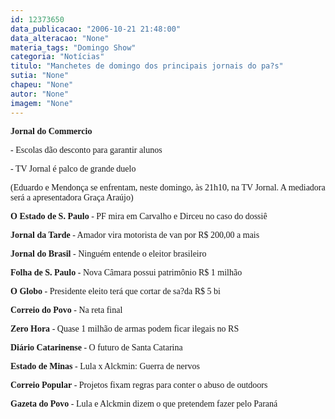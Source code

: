 ```yaml
---
id: 12373650
data_publicacao: "2006-10-21 21:48:00"
data_alteracao: "None"
materia_tags: "Domingo Show"
categoria: "Notícias"
titulo: "Manchetes de domingo dos principais jornais do pa?s"
sutia: "None"
chapeu: "None"
autor: "None"
imagem: "None"
---
```

<p><P><FONT face=Verdana><STRONG>Jornal do Commercio</STRONG> </FONT></P></p>
<p><P><FONT face=Verdana>- Escolas dão desconto para garantir alunos</FONT></P></p>
<p><P><FONT face=Verdana>- TV Jornal é palco de grande duelo </FONT></P></p>
<p><P><FONT face=Verdana>(Eduardo e Mendonça se enfrentam, neste domingo, às 21h10, na TV Jornal. A mediadora será a apresentadora Graça Araújo)</FONT></P></p>
<p><P><FONT face=Verdana><STRONG>O Estado de S. Paulo</STRONG> - PF mira em Carvalho e Dirceu no caso do dossiê</FONT></P></p>
<p><P><FONT face=Verdana><STRONG>Jornal da Tarde</STRONG> - Amador vira motorista de van por R$ 200,00 a mais</FONT></P></p>
<p><P><FONT face=Verdana><STRONG>Jornal do Brasil</STRONG> - Ninguém entende o eleitor brasileiro</FONT></P></p>
<p><P><FONT face=Verdana><STRONG>Folha de S. Paulo</STRONG> - Nova Câmara possui patrimônio R$ 1 milhão</FONT></P></p>
<p><P><FONT face=Verdana><STRONG>O Globo</STRONG> - Presidente eleito terá que cortar de sa?da R$ 5 bi</FONT></P></p>
<p><P><FONT face=Verdana><STRONG>Correio do Povo</STRONG> - Na reta final</FONT></P></p>
<p><P><FONT face=Verdana><STRONG>Zero Hora</STRONG> - Quase 1 milhão de armas podem ficar ilegais no RS</FONT></P></p>
<p><P><FONT face=Verdana><STRONG>Diário Catarinense</STRONG> - O futuro de Santa Catarina</FONT></P></p>
<p><P><FONT face=Verdana><STRONG>Estado de Minas</STRONG> - Lula x Alckmin: Guerra de nervos</FONT></P></p>
<p><P><FONT face=Verdana><STRONG>Correio Popular</STRONG> - Projetos fixam regras para conter o abuso de outdoors</FONT></P></p>
<p><P><FONT face=Verdana><STRONG>Gazeta do Povo</STRONG> - Lula e Alckmin dizem o que pretendem fazer pelo Paraná</FONT></P> </p>

